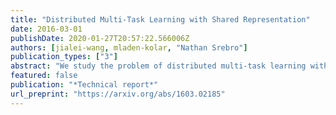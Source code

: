 ```yaml
---
title: "Distributed Multi-Task Learning with Shared Representation"
date: 2016-03-01
publishDate: 2020-01-27T20:57:22.566006Z
authors: [jialei-wang, mladen-kolar, "Nathan Srebro"]
publication_types: ["3"]
abstract: "We study the problem of distributed multi-task learning with shared representation, where each machine aims to learn a separate, but related, task in an unknown shared low-dimensional subspaces, i.e. when the predictor matrix has low rank. We consider a setting where each task is handled by a different machine, with samples for the task available locally on the machine, and study communication-efficient methods for exploiting the shared structure."
featured: false
publication: "*Technical report*"
url_preprint: "https://arxiv.org/abs/1603.02185"
---
```

